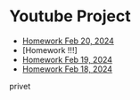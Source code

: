 # Youtube Project
- [Homework Feb 20, 2024](https://github.com/AndreiBakhtinov/Youtube/blob/7ade3e656e191d21106b4ab32a7669cddeb10471/index.html)
- [Homework !!!]
- [Homework Feb 19, 2024](https://github.com/AndreiBakhtinov/Youtube/blob/7ade3e656e191d21106b4ab32a7669cddeb10471/index.html)
- [Homework Feb 18, 2024](https://github.com/AndreiBakhtinov/Youtube/blob/7ade3e656e191d21106b4ab32a7669cddeb10471/index.html)

privet 
